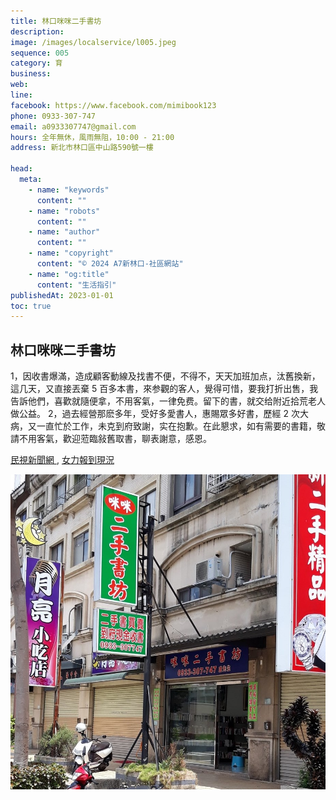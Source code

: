 ```yaml
---
title: 林口咪咪二手書坊
description:
image: /images/localservice/l005.jpeg
sequence: 005
category: 育
business:
web:
line:
facebook: https://www.facebook.com/mimibook123
phone: 0933-307-747
email: a0933307747@gmail.com
hours: 全年無休，風雨無阻，10:00 - 21:00
address: 新北市林口區中山路590號一樓

head:
  meta:
    - name: "keywords"
      content: ""
    - name: "robots"
      content: ""
    - name: "author"
      content: ""
    - name: "copyright"
      content: "© 2024 A7新林口-社區網站"
    - name: "og:title"
      content: "生活指引"
publishedAt: 2023-01-01
toc: true
---
```


## 林口咪咪二手書坊

1，因收書爆滿，造成顧客動線及找書不便，不得不，天天加班加点，汰舊換新，這几天，又直接丟棄 5 百多本書，來参觀的客人，覺得可惜，要我打折出售，我告訴他們，喜歡就隨便拿，不用客氣，一律免费。留下的書，就交给附近拾荒老人做公益。
2，過去經營那麽多年，受好多愛書人，惠賜眾多好書，歷經 2 次大病，又一直忙於工作，未克到府致謝，实在抱歉。在此懇求，如有需要的書籍，敬請不用客氣，歡迎蒞臨敍舊取書，聊表謝意，感恩。

<a href="https://www.youtube.com/watch?app=desktop&v=HIXn5TAVshc">民視新聞網 </a>,
<a href="https://www.facebook.com/mimibook123/posts/pfbid08TwXmPCEm44p1DStrSYES9qKpzxVdxva5KY2VcKzpcvVZRAJ6it7QGfiVSrEy9vfl">女力報到現況</a>

![l005-1.jpeg](/images/localservice/l005-1.jpeg)
